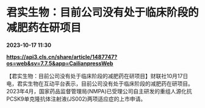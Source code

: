# 君实生物：目前公司没有处于临床阶段的减肥药在研项目

**2023-10-17 11:30**

**https://api3.cls.cn/share/article/1487747?os=web&sv=7.7.5&app=CailianpressWeb**

【君实生物：目前公司没有处于临床阶段的减肥药在研项目】财联社10月17日电，君实生物在互动平台表示，目前公司没有处于临床阶段的减肥药在研项目。2023年4月，国家药品监督管理局(NMPA)已受理公司自主研发的重组人源化抗PCSK9单克隆抗体注射液(JS002)两项适应症的上市申请。